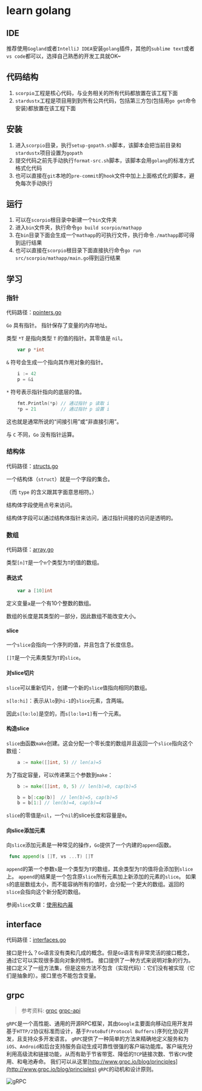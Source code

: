 # learn golang

## IDE
推荐使用`Gogland`或者`IntelliJ IDEA`安装`golang`插件，其他的`sublime text`或者`vs code`都可以，选择自己熟悉的开发工具就OK~

## 代码结构
1. `scorpio`工程是核心代码，与业务相关的所有代码都放置在该工程下面
2. `stardustx`工程是项目用到到所有公共代码，包括第三方包(包括用`go get`命令安装)都放置在该工程下面

## 安装
1. 进入`scorpio`目录，执行`setup-gopath.sh`脚本，该脚本会把当前目录和`stardustx`项目设置为`gopath`
2. 提交代码之前先手动执行`format-src.sh`脚本，该脚本会用`golang`的标准方式格式化代码
3. 也可以直接在`git`本地的`pre-commit`的`hook`文件中加上上面格式化的脚本，避免每次手动执行

## 运行
1. 可以在`scorpio`根目录中新建一个`bin`文件夹
2. 进入`bin`文件夹，执行命令`go build scorpio/mathapp`
3. 在`bin`目录下面会生成一个`mathapp`的可执行文件，执行命令`./mathapp`即可得到运行结果
4. 也可以直接在`scorpio`根目录下面直接执行命令`go run src/scorpio/mathapp/main.go`得到运行结果

## 学习

### 指针

代码路径：[pointers.go](https://github.com/cnych/golearn/blob/master/scorpio/src/scorpio/complextype/pointers.go)

`Go` 具有指针。 指针保存了变量的内存地址。

类型 `*T` 是指向类型 `T` 的值的指针。其零值是 `nil`。
```go
    var p *int
```
`&` 符号会生成一个指向其作用对象的指针。
```go
    i := 42
    p = &i
```
`*` 符号表示指针指向的底层的值。
```go
    fmt.Println(*p) // 通过指针 p 读取 i
    *p = 21         // 通过指针 p 设置 i
```
这也就是通常所说的“间接引用”或“非直接引用”。

与 `C` 不同，`Go` 没有指针运算。


### 结构体

代码路径：[structs.go](https://github.com/cnych/golearn/blob/master/scorpio/src/scorpio/complextype/structs.go)

一个结构体（`struct`）就是一个字段的集合。

（而 `type` 的含义跟其字面意思相符。）

结构体字段使用点号来访问。

结构体字段可以通过结构体指针来访问，通过指针间接的访问是透明的。


### 数组

代码路径：[array.go](https://github.com/cnych/golearn/blob/master/scorpio/src/scorpio/complextype/array.go)

类型`[n]T`是一个`n`个类型为`T`的值的数组。

#### 表达式

```go
    var a [10]int
```
定义变量`a`是一个有10个整数的数组。

数组的长度是其类型的一部分，因此数组不能改变大小。

#### slice

一个`slice`会指向一个序列的值，并且包含了长度信息。

`[]T`是一个元素类型为`T`的`slice`。

#### 对slice切片

`slice`可以重新切片，创建一个新的`slice`值指向相同的数组。

`s[lo:hi]`：表示从`lo`到`hi-1`的`slice`元素，含两端。

因此`s[lo:lo]`是空的，而`s[lo:lo+1]`有一个元素。


#### 构造slice
`slice`由函数`make`创建。这会分配一个零长度的数组并且返回一个`slice`指向这个数组：
```go
    a := make([]int, 5) // len(a)=5
```
为了指定容量，可以传递第三个参数到`make`：
```go
    b := make([]int, 0, 5) // len(b)=0, cap(b)=5

    b = b[:cap(b)]  // len(b)=5, cap(b)=5
    b = b[1:] // len(b)=4, cap(b)=4
```

`slice`的零值是`nil`，一个`nil`的slice长度和容量是`0`。

#### 向slice添加元素
向`slice`添加元素是一种常见的操作，`Go`提供了一个内建的`append`函数。

```go
 func append(s []T, vs ...T) []T
```
`append`的第一个参数`s`是一个类型为`T`的数组，其余类型为`T`的值将会添加到`slice`上。
`append`的结果是一个包含原`slice`所有元素加上新添加的元素的`slice`。
如果`s`的底层数组太小，而不能容纳所有的值时，会分配一个更大的数组。返回的`slice`会指向这个新分配的数组。

参阅`slice`文章：[使用和内幕](http://golang.org/doc/articles/slices_usage_and_internals.html)

## interface
代码路径：[interfaces.go](https://github.com/cnych/golearn/blob/master/scorpio/src/scorpio/interfaceapp/main.go)

接口是什么？`Go`语言没有类和几成的概念。但是`Go`语言有非常灵活的接口概念，通过它可以实现很多面向对象的特性。
接口提供了一种方式来说明对象的行为。
接口定义了一组方法集，但是这些方法不包含（实现代码）：它们没有被实现（它们是抽象的）。接口里也不能包含变量。

## grpc
> 参考资料: [grpc](http://www.jianshu.com/p/774b38306c30) [grpc-api](https://xiequan.info/go%E4%BD%BF%E7%94%A8grpc%E4%B8%8Eprotocol-buffers%E6%9E%84%E5%BB%BA%E9%AB%98%E6%80%A7%E8%83%BDapi-%E6%9C%8D%E5%8A%A1/)

`gRPC`是一个高性能、通用的开源RPC框架，其由`Google`主要面向移动应用开发并基于`HTTP/2`协议标准而设计，基于`ProtoBuf(Protocol Buffers)`序列化协议开发，且支持众多开发语言。
`gRPC`提供了一种简单的方法来精确地定义服务和为`iOS`、`Android`和后台支持服务自动生成可靠性很强的客户端功能库。客户端充分利用高级流和链接功能，从而有助于节省带宽、降低的`TCP`链接次数、节省`CPU`使用、和电池寿命。
我们可以从这里[http://www.grpc.io/blog/principles](http://www.grpc.io/blog/principles) `gRPC`的动机和设计原则。

![gRPC](https://o6rr5e4by.qnssl.com/wp-content/uploads/2016/10/1-X7I-IyhPdnNCsYJlm1U0Hw.jpeg)
